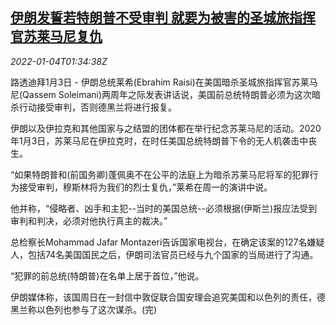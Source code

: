 <!--1641261662000-->
[伊朗发誓若特朗普不受审判 就要为被害的圣城旅指挥官苏莱马尼复仇](https://cn.reuters.com/article/iran-threats-revenge-0103-tues-idCNKBS2JE039)
------

<div><i>2022-01-04T01:34:38Z</i></div><p>路透迪拜1月3日 - 伊朗总统莱希(Ebrahim Raisi)在美国暗杀圣城旅指挥官苏莱马尼(Qassem Soleimani)两周年之际发表讲话说，美国前总统特朗普必须为这次暗杀行动接受审判，否则德黑兰将进行报复。</p><p>伊朗以及伊拉克和其他国家与之结盟的团体都在举行纪念苏莱马尼的活动。2020年1月3日，苏莱马尼在伊拉克时，在时任美国总统特朗普下令的无人机袭击中丧生。</p><p>“如果特朗普和(前国务卿)蓬佩奥不在公平的法庭上为暗杀苏莱马尼将军的犯罪行为接受审判，穆斯林将为我们的烈士复仇，”莱希在周一的演讲中说。</p><p>他并称，“侵略者、凶手和主犯--当时的美国总统--必须根据(伊斯兰)报应法受到审判和判决，必须对他执行真主的裁决。”</p><p>总检察长Mohammad Jafar Montazeri告诉国家电视台，在确定该案的127名嫌疑人，包括74名美国国民之后，伊朗司法官员已经与九个国家的当局进行了沟通。</p><p>“犯罪的前总统(特朗普)在名单上居于首位，”他说。</p><p>伊朗媒体称，该国周日在一封信中敦促联合国安理会追究美国和以色列的责任，德黑兰称以色列也参与了这次谋杀。(完)</p>

